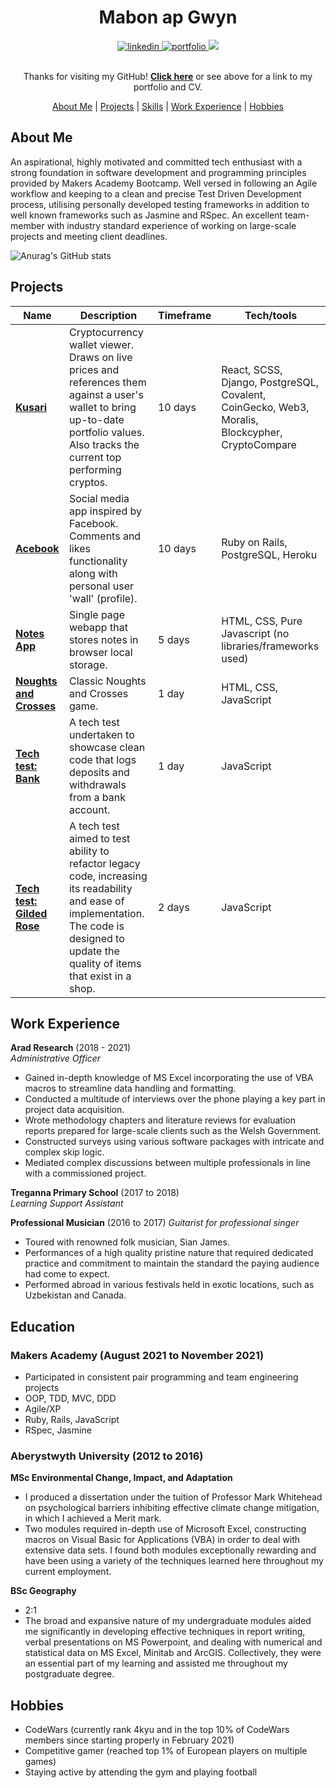 <div align="center">
  <h1>Mabon ap Gwyn</h1>

  <div align="center">
    <a href="https://www.linkedin.com/in/mabon-ap-gwyn-80ab677b/">
        <img alt="linkedin" title="My LinkedIn Page" src="https://img.shields.io/badge/LinkedIn-0077B5?style=for-the-badge&logo=linkedin&logoColor=white" />
    </a>
    <a href="https://mabon-ap-gwyn.herokuapp.com/">
        <img alt="portfolio" title="My Portfolio" src="https://img.shields.io/badge/Website-3b5998?style=for-the-badge&logo=google-chrome&logoColor=white" />
    </a>
    <a href="https://www.codewars.com/users/Mabyo">
        <img src="https://img.shields.io/badge/CodeWars-%23AD2C27?style=for-the-badge&logo=codewars&logoColor=white" />
    </a>
  </div>
  <br>

  Thanks for visiting my GitHub! [**Click here**](https://mabon-ap-gwyn.herokuapp.com/) or see above for a link to my portfolio and CV.

  [About Me](#about-me) | [Projects](#projects) | [Skills](#skills) | [Work Experience](#work-experience) | [Hobbies](#hobbies)

</div>


## About Me

An aspirational, highly motivated and committed tech enthusiast with a strong foundation in software development and programming principles provided by Makers Academy Bootcamp. Well versed in following an Agile workflow and keeping to a clean and precise Test Driven Development process, utilising personally developed testing frameworks in addition to well known frameworks such as Jasmine and RSpec. An excellent team-member with industry standard experience of working on large-scale projects and meeting client deadlines.


![Anurag's GitHub stats](https://github-readme-stats.vercel.app/api?username=Maby0&show_icons=true&theme=merko)


## Projects

| Name                         | Description       | Timeframe | Tech/tools        |
| ---------------------------- | ----------------- | --------- | ----------------- |
| [**Kusari**](https://github.com/EMDevelop/Kusari) | Cryptocurrency wallet viewer. Draws on live prices and references them against a user's wallet to bring up-to-date portfolio values. Also tracks the current top performing cryptos. | 10 days | React, SCSS, Django, PostgreSQL, Covalent, CoinGecko, Web3, Moralis, Blockcypher, CryptoCompare |
| [**Acebook**](https://github.com/Maby0/acebook) | Social media app inspired by Facebook. Comments and likes functionality along with personal user 'wall' (profile). | 10 days | Ruby on Rails, PostgreSQL, Heroku |
| [**Notes App**](https://github.com/Maby0/notesApp) | Single page webapp that stores notes in browser local storage. | 5 days | HTML, CSS, Pure Javascript (no libraries/frameworks used) |
| [**Noughts and Crosses**](https://github.com/Maby0/Noughts-and-Crosses)      | Classic Noughts and Crosses game. | 1 day | HTML, CSS, JavaScript |
| [**Tech test: Bank**](https://github.com/Maby0/bankTechTest) | A tech test undertaken to showcase clean code that logs deposits and withdrawals from a bank account. | 1 day | JavaScript |
| [**Tech test: Gilded Rose**](https://github.com/Maby0/gildedRoseTechTest) | A tech test aimed to test ability to refactor legacy code, increasing its readability and ease of implementation. The code is designed to update the quality of items that exist in a shop. | 2 days | JavaScript |


## Work Experience

**Arad Research** (2018 - 2021)  
_Administrative Officer_

- Gained in-depth knowledge of MS Excel incorporating the use of VBA macros to streamline data handling and formatting.
- Conducted a multitude of interviews over the phone playing a key part in project data acquisition.
- Wrote methodology chapters and literature reviews for evaluation reports prepared for large-scale clients such as the Welsh Government.
- Constructed surveys using various software packages with intricate and complex skip logic.
- Mediated complex discussions between multiple professionals in line with a commissioned project.

**Treganna Primary School** (2017 to 2018)  
_Learning Support Assistant_

**Professional Musician** (2016 to 2017) 
_Guitarist for professional singer_

- Toured with renowned folk musician, Sian James.
- Performances of a high quality pristine nature that required dedicated practice and
commitment to maintain the standard the paying audience had come to expect.
- Performed abroad in various festivals held in exotic locations, such as Uzbekistan
and Canada.


## Education

### Makers Academy (August 2021 to November 2021)
- Participated in consistent pair programming and team engineering projects
- OOP, TDD, MVC, DDD
- Agile/XP
- Ruby, Rails, JavaScript
- RSpec, Jasmine

### Aberystwyth University (2012 to 2016)

**MSc Environmental Change, Impact, and Adaptation**
- I produced a dissertation under the tuition of Professor Mark Whitehead on psychological barriers inhibiting effective climate change mitigation, in which I achieved a Merit mark.
- Two modules required in-depth use of Microsoft Excel, constructing macros on Visual Basic for Applications (VBA) in order to deal with extensive data sets. I found both modules exceptionally rewarding and have been using a variety of the techniques learned here throughout my current employment. 

**BSc Geography**
- 2:1
- The broad and expansive nature of my undergraduate modules aided me significantly in developing effective techniques in report writing, verbal presentations on MS Powerpoint, and dealing with numerical and statistical data on MS Excel, Minitab and ArcGIS. Collectively, they were an essential part of my learning and assisted me throughout my postgraduate degree. 


## Hobbies

- CodeWars (currently rank 4kyu and in the top 10% of CodeWars members since starting properly in February 2021)
- Competitive gamer (reached top 1% of European players on multiple games)
- Staying active by attending the gym and playing football
